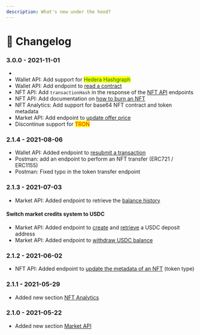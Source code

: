 ```yaml
---
description: What's new under the hood?
---
```


# 📝 Changelog

### 3.0.0 - 2021-11-01

*
* Wallet API: Add support for <mark style="color:green;">Hedera Hashgraph</mark>
* Wallet API: Add endpoint to [read a contract](api-products/wallet-api/read-contract.md)
* NFT API: Add `transactionHash` in the response of the [NFT API](api-products/nft-api/) endpoints
* NFT API: Add documentation on [how to burn an NFT](advanced/guides/how-to-burn-an-nft.md)
* NFT Analytics: Add support for base64 NFT contract and token metadata
* Market API: Add endpoint to [update offer price](api-products/market-api/update-offer-price.md)&#x20;
* Discontinue support for <mark style="color:red;">TRON</mark>

### 2.1.4 - 2021-08-06

* Wallet API: Added endpoint to [resubmit a transaction](api-products/wallet-api/resubmit-transaction.md)
* Postman: add an endpoint to perform an NFT transfer (ERC721 / ERC1155)
* Postman: Fixed typo in the token transfer endpoint

### 2.1.3 - 2021-07-03

* Market API: Added endpoint to retrieve the [balance history](api-products/market-api/get-user-balance-history.md)

#### Switch market credits system to USDC

* Market API: Added endpoint to [create](api-products/market-api/get-deposit-address/create-deposit-address.md) and [retrieve](api-products/market-api/get-deposit-address/) a USDC deposit address
* Market API: Added endpoint to [withdraw USDC balance](api-products/market-api/withdraw-balance.md)

### 2.1.2 - 2021-06-02

* NFT API: Added endpoint to [update the metadata of an NFT](api-products/nft-api/update-nft-metadata.md) (token type)

### 2.1.1 - 2021-05-29

* Added new section [NFT Analytics](api-products/nft-analytics/)

### 2.1.0 - 2021-05-22

* Added new section [Market API](api-products/market-api/)
